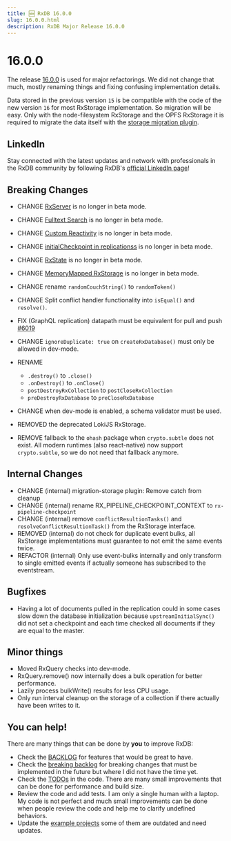 ```yaml
---
title: 🆕 RxDB 16.0.0
slug: 16.0.0.html
description: RxDB Major Release 16.0.0
---
```



# 16.0.0

The release [16.0.0](https://rxdb.info/releases/16.0.0.html) is used for major refactorings. We did not change that much, mostly renaming things and fixing confusing implementation details.

Data stored in the previous version `15` is be compatible with the code of the new version `16` for most RxStorage implementation. So migration will be easy. Only with the node-filesystem RxStorage and the OPFS RxStorage it is required to migrate the data itself with the [storage migration plugin](../migration-storage.md).

## LinkedIn

Stay connected with the latest updates and network with professionals in the RxDB community by following RxDB's [official LinkedIn page](https://www.linkedin.com/company/rxdb)!


## Breaking Changes
- CHANGE [RxServer](https://rxdb.info/rx-server.html) is no longer in beta mode.
- CHANGE [Fulltext Search](https://rxdb.info/fulltext-search.html) is no longer in beta mode.
- CHANGE [Custom Reactivity](https://rxdb.info/reactivity.html) is no longer in beta mode.
- CHANGE [initialCheckpoint in replicationss](https://rxdb.info/replication.html) is no longer in beta mode.
- CHANGE [RxState](https://rxdb.info/rx-state.html) is no longer in beta mode.
- CHANGE [MemoryMapped RxStorage](https://rxdb.info/rx-storage-memory-mapped.html) is no longer in beta mode.

- CHANGE rename `randomCouchString()` to `randomToken()`
- CHANGE Split conflict handler functionality into `isEqual()` and `resolve()`.
- FIX (GraphQL replication) datapath must be equivalent for pull and push [#6019](https://github.com/pubkey/rxdb/pull/6019)
- CHANGE `ignoreDuplicate: true` on `createRxDatabase()` must only be allowed in dev-mode.
- RENAME 
  - `.destroy()` to `.close()`
  - `.onDestroy()` to `.onClose()`
  - `postDestroyRxCollection` to `postCloseRxCollection`
  - `preDestroyRxDatabase` to `preCloseRxDatabase`
- CHANGE when dev-mode is enabled, a schema validator must be used.
- REMOVED the deprecated LokiJS RxStorage.

- REMOVE fallback to the `ohash` package when `crypto.subtle` does not exist. All modern runtimes (also react-native) now support `crypto.subtle`, so we do not need that fallback anymore.

## Internal Changes

- CHANGE (internal) migration-storage plugin: Remove catch from cleanup
- CHANGE (internal) rename RX_PIPELINE_CHECKPOINT_CONTEXT to `rx-pipeline-checkpoint`
- CHANGE (internal) remove `conflictResultionTasks()` and `resolveConflictResultionTask()` from the RxStorage interface.
- REMOVED (internal) do not check for duplicate event bulks, all RxStorage implementations must guarantee to not emit the same events twice.
- REFACTOR (internal) Only use event-bulks internally and only transform to single emitted events if actually someone has subscribed to the eventstream.

## Bugfixes

- Having a lot of documents pulled in the replication could in some cases slow down the database initialization because `upstreamInitialSync()` did not set a checkpoint and each time checked all documents if they are equal to the master.


## Minor things

- Moved RxQuery checks into dev-mode.
- RxQuery.remove() now internally does a bulk operation for better performance.
- Lazily process bulkWrite() results for less CPU usage.
- Only run interval cleanup on the storage of a collection if there actually have been writes to it.

## You can help!

There are many things that can be done by **you** to improve RxDB:

- Check the [BACKLOG](https://github.com/pubkey/rxdb/blob/master/orga/BACKLOG.md) for features that would be great to have.
- Check the [breaking backlog](https://github.com/pubkey/rxdb/blob/master/orga/before-next-major.md) for breaking changes that must be implemented in the future but where I did not have the time yet.
- Check the [TODOs](https://github.com/pubkey/rxdb/search?q=TODO) in the code. There are many small improvements that can be done for performance and build size.
- Review the code and add tests. I am only a single human with a laptop. My code is not perfect and much small improvements can be done when people review the code and help me to clarify undefined behaviors.
- Update the [example projects](https://github.com/pubkey/rxdb/tree/master/examples) some of them are outdated and need updates.
